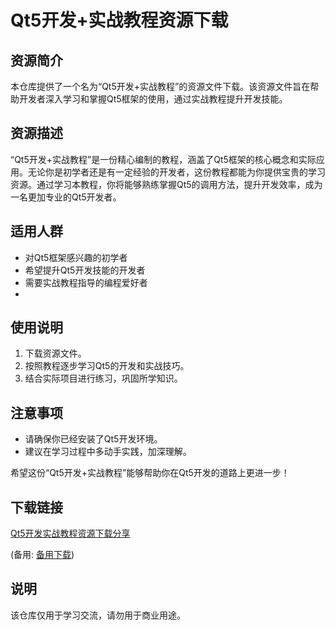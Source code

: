 # Qt5开发+实战教程资源下载

## 资源简介

本仓库提供了一个名为“Qt5开发+实战教程”的资源文件下载。该资源文件旨在帮助开发者深入学习和掌握Qt5框架的使用，通过实战教程提升开发技能。

## 资源描述

“Qt5开发+实战教程”是一份精心编制的教程，涵盖了Qt5框架的核心概念和实际应用。无论你是初学者还是有一定经验的开发者，这份教程都能为你提供宝贵的学习资源。通过学习本教程，你将能够熟练掌握Qt5的调用方法，提升开发效率，成为一名更加专业的Qt5开发者。

## 适用人群

- 对Qt5框架感兴趣的初学者
- 希望提升Qt5开发技能的开发者
- 需要实战教程指导的编程爱好者
- 
## 使用说明

1. 下载资源文件。
2. 按照教程逐步学习Qt5的开发和实战技巧。
3. 结合实际项目进行练习，巩固所学知识。

## 注意事项

- 请确保你已经安装了Qt5开发环境。
- 建议在学习过程中多动手实践，加深理解。

希望这份“Qt5开发+实战教程”能够帮助你在Qt5开发的道路上更进一步！

## 下载链接
[Qt5开发实战教程资源下载分享](https://pan.quark.cn/s/9291925d2b49) 

(备用: [备用下载](https://pan.baidu.com/s/155spVM2bcLHLh3xKdkakOw?pwd=alb2))

## 说明

该仓库仅用于学习交流，请勿用于商业用途。

